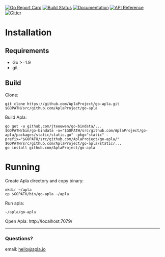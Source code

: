 [![Go Report Card](https://goreportcard.com/badge/github.com/AplaProject/go-apla)](https://goreportcard.com/report/github.com/AplaProject/go-apla) 
[![Build Status](https://travis-ci.org/AplaProject/go-apla.svg?branch=master)](https://travis-ci.org/AplaProject/go-apla) 
[![Documentation](https://img.shields.io/badge/docs-latest-brightgreen.svg?style=flat)](http://apla.readthedocs.io/en/latest/)
[![API Reference](
https://camo.githubusercontent.com/915b7be44ada53c290eb157634330494ebe3e30a/68747470733a2f2f676f646f632e6f72672f6769746875622e636f6d2f676f6c616e672f6764646f3f7374617475732e737667
)](https://godoc.org/github.com/AplaProject/go-apla)
[![Gitter](https://badges.gitter.im/Join%20Chat.svg)](https://gitter.im/go-apla?utm_source=badge&utm_medium=badge&utm_campaign=pr-badge)


# Installation

## Requirements

* Go >=1.9
* git

## Build

Clone:
```
git clone https://github.com/AplaProject/go-apla.git $GOPATH/src/github.com/AplaProject/go-apla
```

Build Apla:
```
go get -u github.com/jteeuwen/go-bindata/...
$GOPATH/bin/go-bindata -o="$GOPATH/src/github.com/AplaProject/go-apla/packages/static/static.go" -pkg="static" -prefix="$GOPATH/src/github.com/AplaProject/go-apla/" $GOPATH/src/github.com/AplaProject/go-apla/static/...
go install github.com/AplaProject/go-apla
```

# Running

Create Apla directory and copy binary:
```
mkdir ~/apla
cp $GOPATH/bin/go-apla ~/apla
```

Run apla:
```
~/apla/go-apla
```
Open Apla: http://localhost:7079/


----------


### Questions?
email: hello@apla.io
